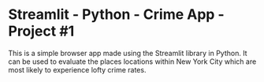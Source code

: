 # Streamlit - Python - Crime App - Project #1

This is a simple browser app made using the Streamlit library in Python. It can be used to evaluate the places locations within New York City which are most likely to experience lofty crime rates.
